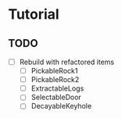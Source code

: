 # Tutorial
## TODO
- [ ] Rebuild with refactored items
	- [ ] PickableRock1
	- [ ] PickableRock2
	- [ ] ExtractableLogs
	- [ ] SelectableDoor
	- [ ] DecayableKeyhole
